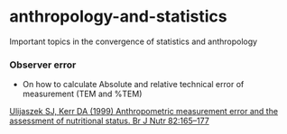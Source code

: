 # anthropology-and-statistics
Important topics in the convergence of statistics and anthropology


### Observer error

* On how to calculate Absolute and relative technical error of measurement (TEM and %TEM)

[Ulijaszek SJ, Kerr DA (1999) Anthropometric measurement error and the assessment of nutritional status. Br J Nutr 82:165–177](http://www.ncbi.nlm.nih.gov/pubmed/10655963)
